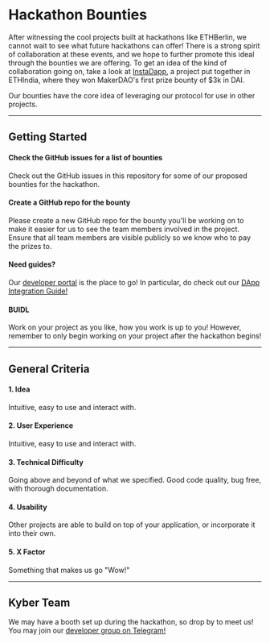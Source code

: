 # Hackathon Bounties

After witnessing the cool projects built at hackathons like ETHBerlin, we cannot wait to see what future hackathons can offer! There is a strong spirit of collaboration at these events, and we hope to further promote this ideal through the bounties we are offering. To get an idea of the kind of collaboration going on, take a look at [InstaDapp](https://ethindia.conteract.io/), a project put together in ETHIndia, where they won MakerDAO's first prize bounty of $3k in DAI.

Our bounties have the core idea of leveraging our protocol for use in other projects.

---

## Getting Started

#### Check the GitHub issues for a list of bounties
Check out the GitHub issues in this repository for some of our proposed bounties for the hackathon.

#### Create a GitHub repo for the bounty
Please create a new GitHub repo for the bounty you'll be working on to make it easier for us to see the team members involved in the project. Ensure that all team members are visible publicly so we know who to pay the prizes to.

#### Need guides?
Our [developer portal](https://developer.kyber.network/) is the place to go!
In particular, do check out our [DApp Integration Guide!](https://developer.kyber.network/docs/DappsGuide/)

#### BUIDL
Work on your project as you like, how you work is up to you! However, remember to only begin working on your project after the hackathon begins!

---

## General Criteria

#### 1. Idea
Intuitive, easy to use and interact with.

#### 2. User Experience
Intuitive, easy to use and interact with.

#### 3. Technical Difficulty
Going above and beyond of what we specified. Good code quality, bug free, with thorough documentation.

#### 4. Usability
Other projects are able to build on top of your application, or incorporate it into their own.

#### 5. X Factor
Something that makes us go "Wow!"

---

## Kyber Team

We may have a booth set up during the hackathon, so drop by to meet us!
You may join our [developer group on Telegram!](https://t.me/kyberdeveloper)

